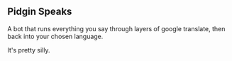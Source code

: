 ## Pidgin Speaks

A bot that runs everything you say through layers of google translate, then back into your chosen language.

It's pretty silly.

